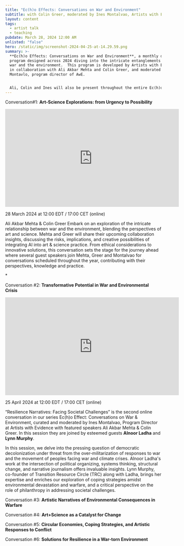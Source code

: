 ```yaml
---
title: "Ec(h)o Effects: Conversations on War and Environment"
subtitle: with Colin Greer, moderated by Ines Montalvao, Artists with Evidence
layout: content
tags:
  - artist talk
  - teaching
pubdate: March 28, 2024 12:00 AM
unlisted: "false"
hero: /static/img/screenshot-2024-04-25-at-14.29.59.png
summary: >-
  **Ec(h)o Effects: Conversations on War and Environment**, a monthly discursive
  program designed across 2024 diving into the intricate entanglements between
  war and the environment.  This program is developed by Artists with Evidence,
  in collaboration with Ali Akbar Mehta and Colin Greer, and moderated by Ines
  Montavlo, program director of AwE.


  Ali, Colin and Ines will also be present throughout the entire Ec(h)o Effect: Conversations on War & Environment series, along with several guest speakers who join the upcoming conversations. **Ec(h)o Effects** is supported by the **Globus Opstart** grant (2024) from The Nordic Culture Fund.
---
```

Conversation#1: **Art-Science Explorations: from Urgency to Possibility**  

<iframe width="560" height="315" src="https://www.youtube.com/embed/CNj5PhV2Bws?si=D4kyFhlKGXD3yiEW" title="YouTube video player" frameborder="0" allow="accelerometer; autoplay; clipboard-write; encrypted-media; gyroscope; picture-in-picture; web-share" referrerpolicy="strict-origin-when-cross-origin" allowfullscreen></iframe>

28 March 2024 at 12:00 EDT / 17:00 CET (online) 

Ali Akbar Mehta & Colin Greer Embark on an exploration of the intricate relationship between war and the environment, blending the perspectives of art and science. Mehta and Greer will share their upcoming collaboration insights, discussing the risks, implications, and creative possibilities of integrating AI into art & science practice. From ethical considerations to innovative solutions, this conversation sets the stage for the journey ahead where several guest speakers join Mehta, Greer and Montalvao for conversations scheduled throughout the year, contributing with their perspectives, knowledge and practice.

\*

Conversation #2: **Transformative Potential in War and Environmental Crisis**

<iframe width="560" height="315" src="https://www.youtube.com/embed/1lNv86FSogM?si=lhV6k8mGvC-qCpUO" title="YouTube video player" frameborder="0" allow="accelerometer; autoplay; clipboard-write; encrypted-media; gyroscope; picture-in-picture; web-share" referrerpolicy="strict-origin-when-cross-origin" allowfullscreen></iframe>

25 April 2024 at 12:00 EDT / 17:00 CET (online) 

“Resilience Narratives: Facing Societal Challenges” is the second online conversation in our series Ec(h)o Effect: Conversations on War & Environment, curated and moderated by Ines Montalvao, Program Director at Artists with Evidence with featured speakers Ali Akbar Mehta & Colin Greer. In this session they are joined by esteemed guests **Alnoor Ladha** and **Lynn Murphy**. 

In this session, we delve into the pressing question of democratic decolonization under threat from the over-militarization of responses to war and the movement of peoples facing war and climate crises. Alnoor Ladha's work at the intersection of political organizing, systems thinking, structural change, and narrative journalism offers invaluable insights. Lynn Murphy, co-founder of Transition Resource Circle (TRC) along with Ladha, brings her expertise and enriches our exploration of coping strategies amidst environmental devastation and warfare, and a critical perspective on the role of philanthropy in addressing societal challenges.

Conversation #3: **Artistic Narratives of Environmental Consequences in Warfare**

Conversation #4: **Art+Science as a Catalyst for Change**

Conversation #5: **Circular Economies, Coping Strategies, and Artistic Responses to Conflict**

Conversation #6: **Solutions for Resilience in a War-torn Environment**